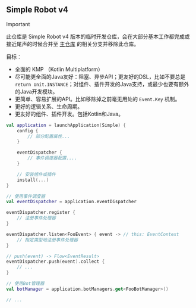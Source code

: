 ## Simple Robot v4

> [!important]
> 此仓库是 Simple Robot v4 版本的临时开发仓库，会在大部分基本工作都完成或接近尾声的时候合并至 [主仓库](https://github.com/simple-robot/simpler-robot)
> 的相关分支并移除此仓库。

目标：

- 全面的 KMP （Kotlin Multiplatform）
- 尽可能更全面的Java友好：阻塞、异步API；更友好的DSL，比如不要总是 `return Unit.INSTANCE`；对组件、插件开发的Java支持，或最少也要有额外的Java开发模块。
- 更简单、容易扩展的API。比如移除掉之前毫无用处的 `Event.Key` 机制。
- 更好的逻辑关系、生命周期。
- 更友好的组件、插件开发。包括Kotlin和Java。



```kotlin
val application = launchApplication(Simple) {
    config {
        // 部分配置属性...
    }

    eventDispatcher {
        // 事件调度器配置....
    }

    // 安装组件或插件
    install(...)
}

// 使用事件调度器
val eventDispatcher = application.eventDispatcher

eventDispatcher.register {
    // 注册事件处理器
}

eventDispatcher.listen<FooEvent> { event -> // this: EventContext
    // 指定类型地注册事件处理器
}

// push(event) -> Flow<EventResult>
eventDispatcher.push(event).collect {
    // ...
}

// 使用Bot管理器
val botManager = application.botManagers.get<FooBotManager>()

// ...
```
